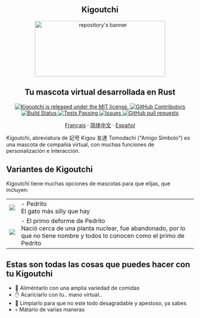 <div align="center">
    <h2>Kigoutchi</h2>
    <img src="https://github.com/JohnGolgota/tamagochi/assets/110570465/af16d452-b48c-4b89-bc19-2090cc00f69b" alt="repository's banner" width="350px" height="150px">
</div>

<div align="center">
    <h2>Tu mascota virtual desarrollada en Rust</h2>
</div>

<p align="center">
    <a href="https://github.com/excalidraw/excalidraw/blob/master/LICENSE">
      <img alt="Kigoutchi is released under the MIT license." src="https://img.shields.io/badge/license-MIT-blue.svg"  />
    </a>
    <a href="https://github.com/JohnGolgota/tamagochi/graphs/contributors">
      <img alt="GitHub Contributors" src="https://img.shields.io/github/contributors/JohnGolgota/tamagochi" />
    </a>
    <a href="https://github.com/JohnGolgota/tamagochi">
      <img alt="Build Status" src="https://github.com/JohnGolgota/tamagochi/workflows/Build/badge.svg?branchName=main">
    </a>
    <a href="https://github.com/JohnGolgota/tamagochi/actions">
      <img alt="Tests Passing" src="https://github.com/JohnGolgota/tamagochi/workflows/Test/badge.svg?" />
    </a>
    <a href="https://github.com/JohnGolgota/tamagochi/issues">
      <img alt="Issues" src="https://img.shields.io/github/issues/JohnGolgota/tamagochi?color=0088ff" />
    </a>
    <a href="https://github.com/JohnGolgota/tamagochi/pulls">
      <img alt="GitHub pull requests" src="https://img.shields.io/github/issues-pr/JohnGolgota/tamagochi?color=0088ff" />
    </a>
</p>

<p align="center">
  <a href="/docs/readme_fr.md">Français</a>
  ·
  <a href="/docs/readme_cn.md">简体中文</a>
  ·
  <a href="/docs/readme_es.md">Español</a>
</p>

Kigoutchi, abreviatura de 記号 Kigou 友達 Tomodachi ("Amigo Símbolo") es una mascota de compañía virtual, con muchas funciones de personalización e interacción.

## Variantes de Kigoutchi
Kigoutchi tiene muchas opciones de mascotas para que elijas, que incluyen:
<table>
    <tr>
        <td><img src="https://github.com/JohnGolgota/tamagochi/assets/110570465/f04bb93b-dcfa-4696-a9c1-d0ad389c08a6">
        <td>
            - Pedrito
            <br>
            El gato más silly que hay
        </td>  
    </tr>
    <tr>
        <td><img src="https://github.com/JohnGolgota/tamagochi/assets/110570465/930f015b-16fc-462b-b950-fe7785255153">
        <td>
            - El primo deforme de Pedrito
            <br>
            Nació cerca de una planta nuclear, fue abandonado, por lo que no tiene nombre y todos lo conocen como el primo de Pedrito
        </td>  
    </tr>
</table>

## Estas son todas las cosas que puedes hacer con tu Kigoutchi
- :poultry_leg:    Aliméntarlo con una amplia variedad de comidas
- :raised_hand:    Acaríciarlo con tu.. mano virtual..
- :soap:    Límpiarlo para que no este todo desagradable y apestoso, ya sabes
- :skull:    Mátarlo de varias maneras


